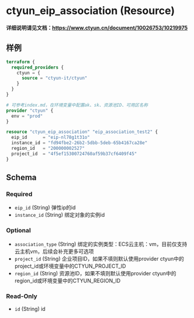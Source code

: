 # ctyun_eip_association (Resource)
**详细说明请见文档：https://www.ctyun.cn/document/10026753/10219975**



## 样例

```terraform
terraform {
  required_providers {
    ctyun = {
      source = "ctyun-it/ctyun"
    }
  }
}

# 可参考index.md，在环境变量中配置ak、sk、资源池ID、可用区名称
provider "ctyun" {
  env = "prod"
}

resource "ctyun_eip_association" "eip_association_test2" {
  eip_id      = "eip-nl78g1t31o"
  instance_id = "fd94fbe2-26b2-5dbb-5deb-65b4167ca28e"
  region_id   = "200000002527"
  project_id  = "4f5ef15300724760af59b37cf6409f45"
}
```

<!-- schema generated by tfplugindocs -->
## Schema

### Required

- `eip_id` (String) 弹性ip的id
- `instance_id` (String) 绑定对象的实例id

### Optional

- `association_type` (String) 绑定的实例类型：ECS云主机：vm，目前仅支持云主机vm，后续会补充更多可选项
- `project_id` (String) 企业项目ID，如果不填则默认使用provider ctyun中的project_id或环境变量中的CTYUN_PROJECT_ID
- `region_id` (String) 资源池ID，如果不填则默认使用provider ctyun中的region_id或环境变量中的CTYUN_REGION_ID

### Read-Only

- `id` (String) id